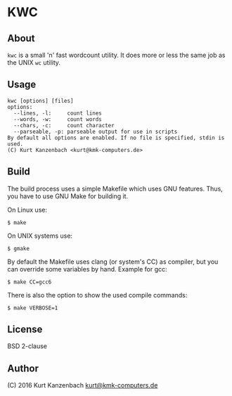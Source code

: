 # KWC #

## About ##

`kwc` is a small 'n' fast wordcount utility. It does more or less the same job as
the UNIX `wc` utility.

## Usage ##

    kwc [options] [files]
    options:
      --lines, -l:     count lines
      --words, -w:     count words
      --chars, -c:     count character
      --parseable, -p: parseable output for use in scripts
    By default all options are enabled. If no file is specified, stdin is used.
    (C) Kurt Kanzenbach <kurt@kmk-computers.de>

## Build ##

The build process uses a simple Makefile which uses GNU features. Thus, you have
to use GNU Make for building it.

On Linux use:

    $ make

On UNIX systems use:

    $ gmake

By default the Makefile uses clang (or system's CC) as compiler, but you can
override some variables by hand. Example for gcc:

    $ make CC=gcc6

There is also the option to show the used compile commands:

    $ make VERBOSE=1

## License ##

BSD 2-clause

## Author

(C) 2016 Kurt Kanzenbach <kurt@kmk-computers.de>
